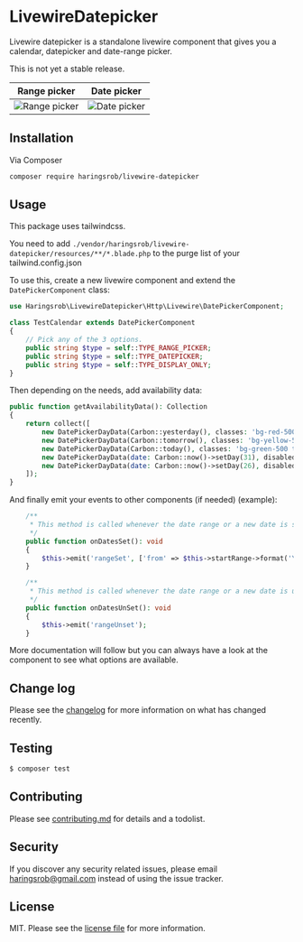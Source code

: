 # LivewireDatepicker

Livewire datepicker is a standalone livewire component that gives you a calendar, datepicker and date-range picker.

This is not yet a stable release.

| Range picker                                | Date picker                               |
|---------------------------------------------|-------------------------------------------|
| ![Range picker](./.github/range-picker.gif) | ![Date picker](./.github/date-picker.gif) |

## Installation

Via Composer

```bash
composer require haringsrob/livewire-datepicker
```

## Usage

This package uses tailwindcss.

You need to add `./vendor/haringsrob/livewire-datepicker/resources/**/*.blade.php` to the purge list of your
tailwind.config.json

To use this, create a new livewire component and extend the `DatePickerComponent` class:

```php
use Haringsrob\LivewireDatepicker\Http\Livewire\DatePickerComponent;

class TestCalendar extends DatePickerComponent
{
    // Pick any of the 3 options.
    public string $type = self::TYPE_RANGE_PICKER;
    public string $type = self::TYPE_DATEPICKER;
    public string $type = self::TYPE_DISPLAY_ONLY;
}
```

Then depending on the needs, add availability data:

```php
public function getAvailabilityData(): Collection
{
    return collect([
        new DatePickerDayData(Carbon::yesterday(), classes: 'bg-red-500 text-white'),
        new DatePickerDayData(Carbon::tomorrow(), classes: 'bg-yellow-500 text-white'),
        new DatePickerDayData(Carbon::today(), classes: 'bg-green-500 text-white'),
        new DatePickerDayData(date: Carbon::now()->setDay(31), disabled: true, cannotPickOver: true),
        new DatePickerDayData(date: Carbon::now()->setDay(26), disabled: true, cannotPickOver: true),
    ]);
}
```

And finally emit your events to other components (if needed) (example):

```php
    /**
     * This method is called whenever the date range or a new date is set.
     */
    public function onDatesSet(): void
    {
        $this->emit('rangeSet', ['from' => $this->startRange->format('Y-m-d'), 'till' => $this->endRange->format('Y-m-d')]);
    }

    /**
     * This method is called whenever the date range or a new date is unset.
     */
    public function onDatesUnSet(): void
    {
        $this->emit('rangeUnset');
    }
```

More documentation will follow but you can always have a look at the component to see what options are available.

## Change log

Please see the [changelog](changelog.md) for more information on what has changed recently.

## Testing

``` bash
$ composer test
```

## Contributing

Please see [contributing.md](contributing.md) for details and a todolist.

## Security

If you discover any security related issues, please email haringsrob@gmail.com instead of using the issue tracker.

## License

MIT. Please see the [license file](license.md) for more information.
